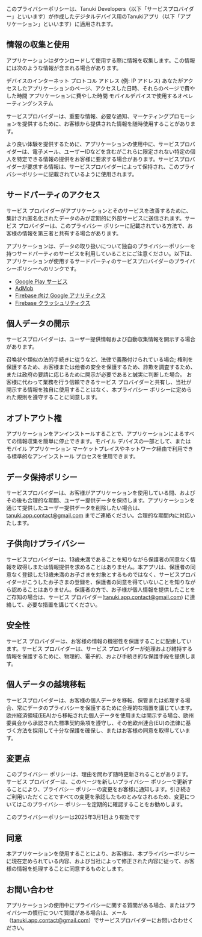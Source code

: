 このプライバシーポリシーは、Tanuki Developers（以下「サービスプロバイダー」といいます）が作成したデジタルデバイス用のTanukiアプリ（以下「アプリケーション」といいます）に適用されます。

## 情報の収集と使用

アプリケーションはダウンロードして使用する際に情報を収集します。この情報には次のような情報が含まれる場合があります。

デバイスのインターネット プロトコル アドレス (例: IP アドレス)
あなたがアクセスしたアプリケーションのページ、アクセスした日時、それらのページで費やした時間
アプリケーションに費やした時間
モバイルデバイスで使用するオペレーティングシステム

サービスプロバイダーは、重要な情報、必要な通知、マーケティングプロモーションを提供するために、お客様から提供された情報を随時使用することがあります。

より良い体験を提供するために、アプリケーションの使用中に、サービスプロバイダーは、電子メール、ユーザーIDなどを含むがこれらに限定されない特定の個人を特定できる情報の提供をお客様に要求する場合があります。サービスプロバイダーが要求する情報は、サービスプロバイダーによって保持され、このプライバシーポリシーに記載されているように使用されます。
 

## サードパーティのアクセス

サービス プロバイダーがアプリケーションとそのサービスを改善するために、集計され匿名化されたデータのみが定期的に外部サービスに送信されます。サービス プロバイダーは、このプライバシー ポリシーに記載されている方法で、お客様の情報を第三者と共有する場合があります。

アプリケーションは、データの取り扱いについて独自のプライバシーポリシーを持つサードパーティのサービスを利用していることにご注意ください。以下は、アプリケーションが使用するサードパーティのサービスプロバイダーのプライバシーポリシーへのリンクです。

- [Google Play サービス](https://policies.google.com/privacy)
- [AdMob](https://support.google.com/admob/answer/6128543)
- [Firebase 向け Google アナリティクス](https://firebase.google.com/support/privacy)
- [Firebase クラッシュリティクス](https://firebase.google.com/support/privacy)


## 個人データの開示

サービスプロバイダーは、ユーザー提供情報および自動収集情報を開示する場合があります。

召喚状や類似の法的手続きに従うなど、法律で義務付けられている場合;
権利を保護するため、お客様または他者の安全を保護するため、詐欺を調査するため、または政府の要請に応じるために開示が必要であると誠実に判断した場合。
お客様に代わって業務を行う信頼できるサービス プロバイダーと共有し、当社が開示する情報を独自に使用することはなく、本プライバシー ポリシーに定められた規則を遵守することに同意します。


## オプトアウト権

アプリケーションをアンインストールすることで、アプリケーションによるすべての情報収集を簡単に停止できます。モバイル デバイスの一部として、またはモバイル アプリケーション マーケットプレイスやネットワーク経由で利用できる標準的なアンインストール プロセスを使用できます。


## データ保持ポリシー

サービスプロバイダーは、お客様がアプリケーションを使用している間、およびその後も合理的な期間、ユーザー提供データを保持します。アプリケーションを通じて提供したユーザー提供データを削除したい場合は、tanuki.app.contact@gmail.com までご連絡ください。合理的な期間内に対応いたします。


## 子供向けプライバシー

サービスプロバイダーは、13歳未満であることを知りながら保護者の同意なく情報を取得しまたは情報提供を求めることはありません。本アプリは、保護者の同意なく登録した13歳未満のお子さまを対象とするものではなく、サービスプロバイダーがこうしたお子さまの登録を、保護者の同意を得ていないことを知りながら認めることはありません。保護者の方で、お子様が個人情報を提供したことをご存知の場合は、サービス プロバイダー(tanuki.app.contact@gmail.com) に連絡して、必要な措置を講じてください。


## 安全性

サービス プロバイダーは、お客様の情報の機密性を保護することに配慮しています。サービス プロバイダーは、サービス プロバイダーが処理および維持する情報を保護するために、物理的、電子的、および手続き的な保護手段を提供します。


## 個人データの越境移転

サービスプロバイダーは、お客様の個人データを移転、保管または処理する場合、常にデータのプライバシーを保護するために合理的な措置を講じています。欧州経済領域(EEA)から移転された個人データを使用または開示する場合、欧州委員会から承認された標準契約条項を遵守し、その他欧州連合(EU)の法律に基づく方法を採用して十分な保護を確保し、またはお客様の同意を取得しています。


## 変更点

このプライバシー ポリシーは、理由を問わず随時更新されることがあります。サービス プロバイダーは、このページを新しいプライバシー ポリシーで更新することにより、プライバシー ポリシーの変更をお客様に通知します。引き続きご利用いただくことですべての変更を承認したものとみなされるため、変更についてはこのプライバシー ポリシーを定期的に確認することをお勧めします。


このプライバシーポリシーは2025年3月1日より有効です


## 同意

本アプリケーションを使用することにより、お客様は、本プライバシーポリシーに現在定められている内容、および当社によって修正された内容に従って、お客様の情報を処理することに同意するものとします。


## お問い合わせ

アプリケーションの使用中にプライバシーに関する質問がある場合、またはプライバシーの慣行について質問がある場合は、メール（tanuki.app.contact@gmail.com）でサービスプロバイダーにお問い合わせください。
